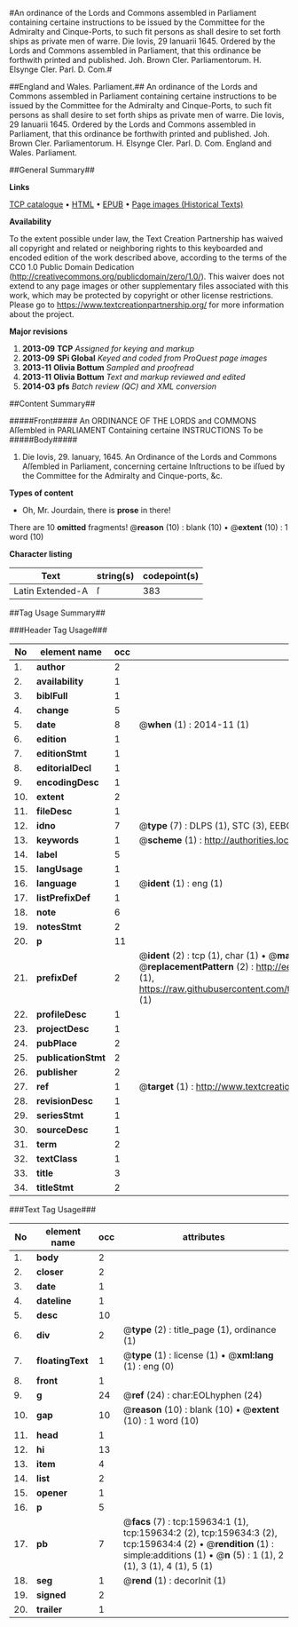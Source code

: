 #An ordinance of the Lords and Commons assembled in Parliament containing certaine instructions to be issued by the Committee for the Admiralty and Cinque-Ports, to such fit persons as shall desire to set forth ships as private men of warre. Die Iovis, 29 Ianuarii 1645. Ordered by the Lords and Commons assembled in Parliament, that this ordinance be forthwith printed and published. Joh. Brown Cler. Parliamentorum. H. Elsynge Cler. Parl. D. Com.#

##England and Wales. Parliament.##
An ordinance of the Lords and Commons assembled in Parliament containing certaine instructions to be issued by the Committee for the Admiralty and Cinque-Ports, to such fit persons as shall desire to set forth ships as private men of warre. Die Iovis, 29 Ianuarii 1645. Ordered by the Lords and Commons assembled in Parliament, that this ordinance be forthwith printed and published. Joh. Brown Cler. Parliamentorum. H. Elsynge Cler. Parl. D. Com.
England and Wales. Parliament.

##General Summary##

**Links**

[TCP catalogue](http://www.ota.ox.ac.uk/tcp/)  • 
[HTML](http://tei.it.ox.ac.uk/tcp/Texts-HTML/free/A83/A83045.html)  • 
[EPUB](http://tei.it.ox.ac.uk/tcp/Texts-EPUB/free/A83/A83045.epub) • 
[Page images (Historical Texts)](https://historicaltexts.jisc.ac.uk/eebo-99861395e)

**Availability**

To the extent possible under law, the Text Creation Partnership has waived all copyright and related or neighboring rights to this keyboarded and encoded edition of the work described above, according to the terms of the CC0 1.0 Public Domain Dedication (http://creativecommons.org/publicdomain/zero/1.0/). This waiver does not extend to any page images or other supplementary files associated with this work, which may be protected by copyright or other license restrictions. Please go to https://www.textcreationpartnership.org/ for more information about the project.

**Major revisions**

1. __2013-09__ __TCP__ *Assigned for keying and markup*
1. __2013-09__ __SPi Global__ *Keyed and coded from ProQuest page images*
1. __2013-11__ __Olivia Bottum__ *Sampled and proofread*
1. __2013-11__ __Olivia Bottum__ *Text and markup reviewed and edited*
1. __2014-03__ __pfs__ *Batch review (QC) and XML conversion*

##Content Summary##

#####Front#####
An ORDINANCE OF THE LORDS and COMMONS Aſſembled in PARLIAMENT Containing certaine INSTRUCTIONS To be
#####Body#####

1. Die Iovis, 29. Ianuary, 1645. An Ordinance of the Lords and Commons Aſſembled in Parliament, concerning certaine Inſtructions to be iſſued by the Committee for the Admiralty and Cinque-ports, &c.

**Types of content**

  * Oh, Mr. Jourdain, there is **prose** in there!

There are 10 **omitted** fragments! 
 @__reason__ (10) : blank (10)  •  @__extent__ (10) : 1 word (10)

**Character listing**


|Text|string(s)|codepoint(s)|
|---|---|---|
|Latin Extended-A|ſ|383|

##Tag Usage Summary##

###Header Tag Usage###

|No|element name|occ|attributes|
|---|---|---|---|
|1.|__author__|2||
|2.|__availability__|1||
|3.|__biblFull__|1||
|4.|__change__|5||
|5.|__date__|8| @__when__ (1) : 2014-11 (1)|
|6.|__edition__|1||
|7.|__editionStmt__|1||
|8.|__editorialDecl__|1||
|9.|__encodingDesc__|1||
|10.|__extent__|2||
|11.|__fileDesc__|1||
|12.|__idno__|7| @__type__ (7) : DLPS (1), STC (3), EEBO-CITATION (1), PROQUEST (1), VID (1)|
|13.|__keywords__|1| @__scheme__ (1) : http://authorities.loc.gov/ (1)|
|14.|__label__|5||
|15.|__langUsage__|1||
|16.|__language__|1| @__ident__ (1) : eng (1)|
|17.|__listPrefixDef__|1||
|18.|__note__|6||
|19.|__notesStmt__|2||
|20.|__p__|11||
|21.|__prefixDef__|2| @__ident__ (2) : tcp (1), char (1)  •  @__matchPattern__ (2) : ([0-9\-]+):([0-9IVX]+) (1), (.+) (1)  •  @__replacementPattern__ (2) : http://eebo.chadwyck.com/downloadtiff?vid=$1&page=$2 (1), https://raw.githubusercontent.com/textcreationpartnership/Texts/master/tcpchars.xml#$1 (1)|
|22.|__profileDesc__|1||
|23.|__projectDesc__|1||
|24.|__pubPlace__|2||
|25.|__publicationStmt__|2||
|26.|__publisher__|2||
|27.|__ref__|1| @__target__ (1) : http://www.textcreationpartnership.org/docs/. (1)|
|28.|__revisionDesc__|1||
|29.|__seriesStmt__|1||
|30.|__sourceDesc__|1||
|31.|__term__|2||
|32.|__textClass__|1||
|33.|__title__|3||
|34.|__titleStmt__|2||


###Text Tag Usage###

|No|element name|occ|attributes|
|---|---|---|---|
|1.|__body__|2||
|2.|__closer__|2||
|3.|__date__|1||
|4.|__dateline__|1||
|5.|__desc__|10||
|6.|__div__|2| @__type__ (2) : title_page (1), ordinance (1)|
|7.|__floatingText__|1| @__type__ (1) : license (1)  •  @__xml:lang__ (1) : eng (0)|
|8.|__front__|1||
|9.|__g__|24| @__ref__ (24) : char:EOLhyphen (24)|
|10.|__gap__|10| @__reason__ (10) : blank (10)  •  @__extent__ (10) : 1 word (10)|
|11.|__head__|1||
|12.|__hi__|13||
|13.|__item__|4||
|14.|__list__|2||
|15.|__opener__|1||
|16.|__p__|5||
|17.|__pb__|7| @__facs__ (7) : tcp:159634:1 (1), tcp:159634:2 (2), tcp:159634:3 (2), tcp:159634:4 (2)  •  @__rendition__ (1) : simple:additions (1)  •  @__n__ (5) : 1 (1), 2 (1), 3 (1), 4 (1), 5 (1)|
|18.|__seg__|1| @__rend__ (1) : decorInit (1)|
|19.|__signed__|2||
|20.|__trailer__|1||
